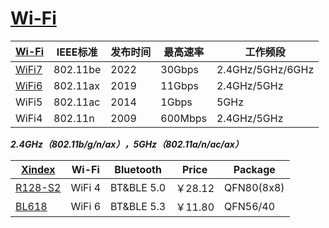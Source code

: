 ﻿# [Wi-Fi](https://github.com/SoCXin/Wi-Fi)


| [Wi-Fi](https://www.wi-fi.org/zh-hans) | IEEE标准 | 发布时间 | 最高速率 | 工作频段 |
| --------- | --------- | ------------ | --------- | ------------ | 
| [WiFi7](https://baike.baidu.com/item/Wi-Fi%207) | 802.11be | 2022 | 30Gbps | 2.4GHz/5GHz/6GHz |
| [WiFi6](https://baike.baidu.com/item/Wi-Fi%206)  | 802.11ax | 2019  | 11Gbps | 2.4GHz/5GHz |
| WiFi5  | 802.11ac | 2014  | 1Gbps | 5GHz |
| WiFi4  | 802.11n | 2009  | 600Mbps | 2.4GHz/5GHz |


***2.4GHz（802.11b/g/n/ax），5GHz（802.11a/n/ac/ax）***


| [Xindex](https://github.com/SoCXin) | Wi-Fi | Bluetooth | Price | Package |
| --------- | --------- | ------------ | --------- | ------------ | 
| [R128-S2](https://github.com/SoCXin/R128) | WiFi 4 | BT&BLE 5.0 | ￥28.12 | QFN80(8x8) |
| [BL618](https://github.com/SoCXin/BL618) | WiFi 6 | BT&BLE 5.3 | ￥11.80 | QFN56/40 |
